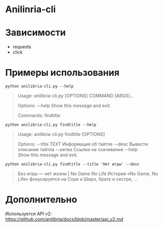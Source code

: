 # Anilinria-cli

# Зависимости

 - requests 
 - click

# Примеры использования

    python anilibria-cli.py --help                

             

> Usage: anilibria-cli.py [OPTIONS] COMMAND [ARGS]...
> 
> Options:   --help  Show this message and exit.
> 
> Commands:   findtitle

    python anilibria-cli.py findtitle --help

> Usage: anilibria-cli.py findtitle [OPTIONS]
> 
> Options:   --title TEXT  Информация об тайтле   --desc        Вывести
> описание тайтла   --series      Ссылки на скачивание   --help       
> Show this message and exit.


    python anilibria-cli.py findtitle --title 'Нет игры' --desc
> Без игры — нет жизни | No Game No Life История «No Game, No Life»
> фокусируется на Соре и Широ, брате и сестре, ...

# Дополнительно
Используется API v2: https://github.com/anilibria/docs/blob/master/api_v2.md
 
